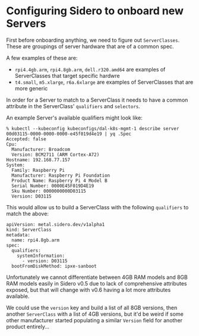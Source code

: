 # Configuring Sidero to onboard new Servers

First before onboarding anything, we need to figure out `ServerClasses`. These are groupings of server hardware that are of a common spec.

A few examples of these are:
* `rpi4.4gb.arm`, `rpi4.8gb.arm`, `dell.r320.amd64` are examples of ServerClasses that target specific hardwre
* `t4.small`, `m5.xlarge`, `r6a.6xlarge` are examples of ServerClasses that are more generic

In order for a Server to match to a ServerClass it needs to have a common attribute in the ServerClass' `qualifiers` and `selectors`.

An example Server's available qualifiers might look like:
```
% kubectl --kubeconfig kubeconfigs/dal-k8s-mgmt-1 describe server 00d03115-0000-0000-0000-e45f019d4e19 | yq .Spec
Accepted: false
Cpu:
  Manufacturer: Broadcom
  Version: BCM2711 (ARM Cortex-A72)
Hostname: 192.168.77.157
System:
  Family: Raspberry Pi
  Manufacturer: Raspberry Pi Foundation
  Product Name: Raspberry Pi 4 Model B
  Serial Number: 0000E45F019D4E19
  Sku Number: 0000000000D03115
  Version: D03115
```

This would allow us to build a ServerClass with the following `qualifiers` to match the above:
```
apiVersion: metal.sidero.dev/v1alpha1
kind: ServerClass
metadata:
  name: rpi4.8gb.arm
spec:
  qualifiers:
    systemInformation:
      - version: D03115
  bootFromDiskMethod: ipxe-sanboot
```

Unfortunately we cannot differentiate between 4GB RAM models and 8GB RAM models easily in Sidero v0.5 due to lack of comprehensive attributes exposed, but that will change with v0.6 having a lot more attributes available.

We could use the `version` key and build a list of all 8GB versions, then another `ServerClass` with a list of 4GB versions, but it'd be weird if some other manufacturer started populating a similar `Version` field for another product entirely...
